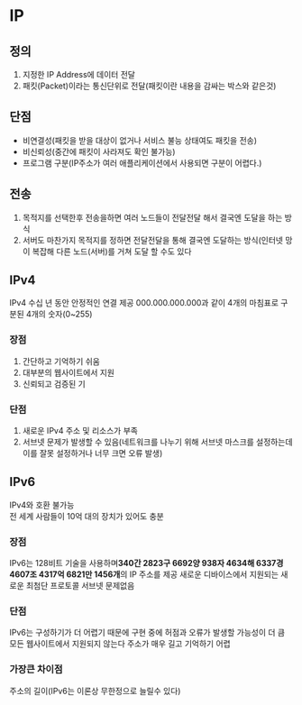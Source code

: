 # IP
## 정의
1. 지정한 IP Address에 데이터 전달
2. 패킷(Packet)이라는 통신단위로 전달(패킷이란 내용을 감싸는 박스와 같은것)
## 단점
- 비연결성(패킷을 받을 대상이 없거나 서비스 불능 상태여도 패킷을 전송)
- 비신뢰성(중간에 패킷이 사라져도 확인 불가능)
- 프로그램 구분(IP주소가 여러 애플리케이션에서 사용되면 구분이 어렵다.)
## 전송
1. 목적지를 선택한후 전송을하면 여러 노드들이 전달전달 해서 결국엔 도달을 하는 방식
2. 서버도 마찬가지 목적지를 정하면 전달전달을 통해 결국엔 도달하는 방식(인터넷 망이 복잡해 다른 노드(서버)를 거쳐 도달 할 수도 있다
## IPv4
IPv4
수십 년 동안 안정적인 연결 제공
000.000.000.000과 같이 4개의 마침표로 구분된 4개의 숫자(0~255)
### 장점
1. 간단하고 기억하기 쉬움
2. 대부분의 웹사이트에서 지원
3. 신뢰되고 검증된 기
### 단점
1. 새로운 IPv4 주소 및 리소스가 부족
2. 서브넷 문제가 발생할 수 있음(네트워크를 나누기 위해 서브넷 마스크를 설정하는데 이를
잘못 설정하거나 너무 크면 오류 발생)
## IPv6
IPv4와 호환 불가능  
전 세계 사람들이 10억 대의 장치가 있어도 충분
### 장점
IPv6는 128비트 기술을 사용하며**340간 2823구 6692양 938자 4634해 6337경 4607조 4317억 6821만 1456개**의 IP 주소를 제공
새로운 디바이스에서 지원되는 새로운 최첨단 프로토콜
서브넷 문제없음
### 단점
IPv6는 구성하기가 더 어렵기 때문에 구현 중에 허점과 오류가 발생할 가능성이 더 큼
모든 웹사이트에서 지원되지 않는다
주소가 매우 길고 기억하기 어렵

### 가장큰 차이점
주소의 길이(IPv6는 이론상 무한정으로 늘릴수 있다)
    
